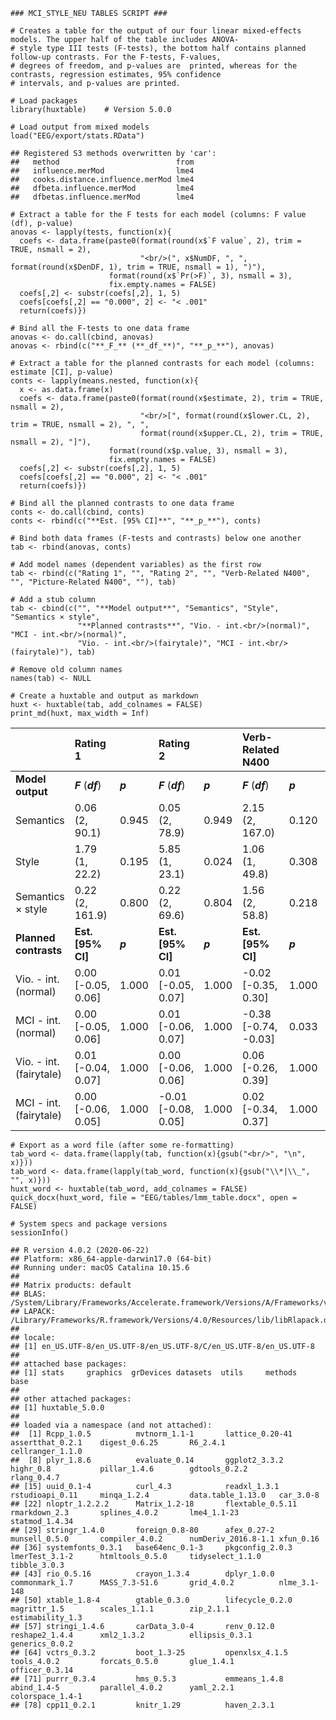     ### MCI_STYLE_NEU TABLES SCRIPT ###

    # Creates a table for the output of our four linear mixed-effects models. The upper half of the table includes ANOVA-
    # style type III tests (F-tests), the bottom half contains planned follow-up contrasts. For the F-tests, F-values,
    # degrees of freedom, and p-values are  printed, whereas for the contrasts, regression estimates, 95% confidence
    # intervals, and p-values are printed.

    # Load packages
    library(huxtable)    # Version 5.0.0

    # Load output from mixed models
    load("EEG/export/stats.RData")

    ## Registered S3 methods overwritten by 'car':
    ##   method                          from
    ##   influence.merMod                lme4
    ##   cooks.distance.influence.merMod lme4
    ##   dfbeta.influence.merMod         lme4
    ##   dfbetas.influence.merMod        lme4

    # Extract a table for the F tests for each model (columns: F value (df), p-value)
    anovas <- lapply(tests, function(x){
      coefs <- data.frame(paste0(format(round(x$`F value`, 2), trim = TRUE, nsmall = 2),
                                 "<br/>(", x$NumDF, ", ", format(round(x$DenDF, 1), trim = TRUE, nsmall = 1), ")"),
                          format(round(x$`Pr(>F)`, 3), nsmall = 3),
                          fix.empty.names = FALSE)
      coefs[,2] <- substr(coefs[,2], 1, 5)
      coefs[coefs[,2] == "0.000", 2] <- "< .001"
      return(coefs)})

    # Bind all the F-tests to one data frame
    anovas <- do.call(cbind, anovas)
    anovas <- rbind(c("**_F_** (**_df_**)", "**_p_**"), anovas)

    # Extract a table for the planned contrasts for each model (columns: estimate [CI], p-value)
    conts <- lapply(means.nested, function(x){
      x <- as.data.frame(x)
      coefs <- data.frame(paste0(format(round(x$estimate, 2), trim = TRUE, nsmall = 2),
                                 "<br/>[", format(round(x$lower.CL, 2), trim = TRUE, nsmall = 2), ", ",
                                 format(round(x$upper.CL, 2), trim = TRUE, nsmall = 2), "]"),
                          format(round(x$p.value, 3), nsmall = 3),
                          fix.empty.names = FALSE)
      coefs[,2] <- substr(coefs[,2], 1, 5)
      coefs[coefs[,2] == "0.000", 2] <- "< .001"
      return(coefs)})

    # Bind all the planned contrasts to one data frame
    conts <- do.call(cbind, conts)
    conts <- rbind(c("**Est. [95% CI]**", "**_p_**"), conts)

    # Bind both data frames (F-tests and contrasts) below one another
    tab <- rbind(anovas, conts)

    # Add model names (dependent variables) as the first row
    tab <- rbind(c("Rating 1", "", "Rating 2", "", "Verb-Related N400", "", "Picture-Related N400", ""), tab)

    # Add a stub column
    tab <- cbind(c("", "**Model output**", "Semantics", "Style", "Semantics × style",
                   "**Planned contrasts**", "Vio. - int.<br/>(normal)", "MCI - int.<br/>(normal)",
                   "Vio. - int.<br/>(fairytale)", "MCI - int.<br/>(fairytale)"), tab)

    # Remove old column names
    names(tab) <- NULL

    # Create a huxtable and output as markdown
    huxt <- huxtable(tab, add_colnames = FALSE)
    print_md(huxt, max_width = Inf)

<table style="width:100%;">
<colgroup>
<col style="width: 18%" />
<col style="width: 14%" />
<col style="width: 5%" />
<col style="width: 15%" />
<col style="width: 5%" />
<col style="width: 15%" />
<col style="width: 5%" />
<col style="width: 15%" />
<col style="width: 5%" />
</colgroup>
<thead>
<tr class="header">
<th></th>
<th style="text-align: left;">Rating 1</th>
<th></th>
<th style="text-align: left;">Rating 2</th>
<th></th>
<th style="text-align: left;">Verb-Related N400</th>
<th></th>
<th style="text-align: left;">Picture-Related N400</th>
<th></th>
</tr>
</thead>
<tbody>
<tr class="odd">
<td><strong>Model output</strong></td>
<td style="text-align: left;"><strong><em>F</em></strong> (<strong><em>df</em></strong>)</td>
<td><strong><em>p</em></strong></td>
<td style="text-align: left;"><strong><em>F</em></strong> (<strong><em>df</em></strong>)</td>
<td><strong><em>p</em></strong></td>
<td style="text-align: left;"><strong><em>F</em></strong> (<strong><em>df</em></strong>)</td>
<td><strong><em>p</em></strong></td>
<td style="text-align: left;"><strong><em>F</em></strong> (<strong><em>df</em></strong>)</td>
<td><strong><em>p</em></strong></td>
</tr>
<tr class="even">
<td>Semantics</td>
<td style="text-align: left;">0.06<br/>(2, 90.1)</td>
<td>0.945</td>
<td style="text-align: left;">0.05<br/>(2, 78.9)</td>
<td>0.949</td>
<td style="text-align: left;">2.15<br/>(2, 167.0)</td>
<td>0.120</td>
<td style="text-align: left;">1.89<br/>(2, 75.8)</td>
<td>0.158</td>
</tr>
<tr class="odd">
<td>Style</td>
<td style="text-align: left;">1.79<br/>(1, 22.2)</td>
<td>0.195</td>
<td style="text-align: left;">5.85<br/>(1, 23.1)</td>
<td>0.024</td>
<td style="text-align: left;">1.06<br/>(1, 49.8)</td>
<td>0.308</td>
<td style="text-align: left;">6.92<br/>(1, 6692.5)</td>
<td>0.009</td>
</tr>
<tr class="even">
<td>Semantics × style</td>
<td style="text-align: left;">0.22<br/>(2, 161.9)</td>
<td>0.800</td>
<td style="text-align: left;">0.22<br/>(2, 69.6)</td>
<td>0.804</td>
<td style="text-align: left;">1.56<br/>(2, 58.8)</td>
<td>0.218</td>
<td style="text-align: left;">4.78<br/>(2, 82.2)</td>
<td>0.011</td>
</tr>
<tr class="odd">
<td><strong>Planned contrasts</strong></td>
<td style="text-align: left;"><strong>Est. [95% CI]</strong></td>
<td><strong><em>p</em></strong></td>
<td style="text-align: left;"><strong>Est. [95% CI]</strong></td>
<td><strong><em>p</em></strong></td>
<td style="text-align: left;"><strong>Est. [95% CI]</strong></td>
<td><strong><em>p</em></strong></td>
<td style="text-align: left;"><strong>Est. [95% CI]</strong></td>
<td><strong><em>p</em></strong></td>
</tr>
<tr class="even">
<td>Vio. - int.<br/>(normal)</td>
<td style="text-align: left;">0.00<br/>[-0.05, 0.06]</td>
<td>1.000</td>
<td style="text-align: left;">0.01<br/>[-0.05, 0.07]</td>
<td>1.000</td>
<td style="text-align: left;">-0.02<br/>[-0.35, 0.30]</td>
<td>1.000</td>
<td style="text-align: left;">-0.22<br/>[-0.77, 0.33]</td>
<td>0.720</td>
</tr>
<tr class="odd">
<td>MCI - int.<br/>(normal)</td>
<td style="text-align: left;">0.00<br/>[-0.05, 0.06]</td>
<td>1.000</td>
<td style="text-align: left;">0.01<br/>[-0.06, 0.07]</td>
<td>1.000</td>
<td style="text-align: left;">-0.38<br/>[-0.74, -0.03]</td>
<td>0.033</td>
<td style="text-align: left;">-0.75<br/>[-1.27, -0.23]</td>
<td>0.003</td>
</tr>
<tr class="even">
<td>Vio. - int.<br/>(fairytale)</td>
<td style="text-align: left;">0.01<br/>[-0.04, 0.07]</td>
<td>1.000</td>
<td style="text-align: left;">0.00<br/>[-0.06, 0.06]</td>
<td>1.000</td>
<td style="text-align: left;">0.06<br/>[-0.26, 0.39]</td>
<td>1.000</td>
<td style="text-align: left;">0.27<br/>[-0.28, 0.82]</td>
<td>0.540</td>
</tr>
<tr class="odd">
<td>MCI - int.<br/>(fairytale)</td>
<td style="text-align: left;">0.00<br/>[-0.06, 0.05]</td>
<td>1.000</td>
<td style="text-align: left;">-0.01<br/>[-0.08, 0.05]</td>
<td>1.000</td>
<td style="text-align: left;">0.02<br/>[-0.34, 0.37]</td>
<td>1.000</td>
<td style="text-align: left;">0.05<br/>[-0.48, 0.57]</td>
<td>1.000</td>
</tr>
</tbody>
</table>

    # Export as a word file (after some re-formatting)
    tab_word <- data.frame(lapply(tab, function(x){gsub("<br/>", "\n", x)}))
    tab_word <- data.frame(lapply(tab_word, function(x){gsub("\\*|\\_", "", x)}))
    huxt_word <- huxtable(tab_word, add_colnames = FALSE)
    quick_docx(huxt_word, file = "EEG/tables/lmm_table.docx", open = FALSE)

    # System specs and package versions
    sessionInfo()

    ## R version 4.0.2 (2020-06-22)
    ## Platform: x86_64-apple-darwin17.0 (64-bit)
    ## Running under: macOS Catalina 10.15.6
    ## 
    ## Matrix products: default
    ## BLAS:   /System/Library/Frameworks/Accelerate.framework/Versions/A/Frameworks/vecLib.framework/Versions/A/libBLAS.dylib
    ## LAPACK: /Library/Frameworks/R.framework/Versions/4.0/Resources/lib/libRlapack.dylib
    ## 
    ## locale:
    ## [1] en_US.UTF-8/en_US.UTF-8/en_US.UTF-8/C/en_US.UTF-8/en_US.UTF-8
    ## 
    ## attached base packages:
    ## [1] stats     graphics  grDevices datasets  utils     methods   base     
    ## 
    ## other attached packages:
    ## [1] huxtable_5.0.0
    ## 
    ## loaded via a namespace (and not attached):
    ##  [1] Rcpp_1.0.5          mvtnorm_1.1-1       lattice_0.20-41     assertthat_0.2.1    digest_0.6.25       R6_2.4.1            cellranger_1.1.0   
    ##  [8] plyr_1.8.6          evaluate_0.14       ggplot2_3.3.2       highr_0.8           pillar_1.4.6        gdtools_0.2.2       rlang_0.4.7        
    ## [15] uuid_0.1-4          curl_4.3            readxl_1.3.1        rstudioapi_0.11     minqa_1.2.4         data.table_1.13.0   car_3.0-8          
    ## [22] nloptr_1.2.2.2      Matrix_1.2-18       flextable_0.5.11    rmarkdown_2.3       splines_4.0.2       lme4_1.1-23         statmod_1.4.34     
    ## [29] stringr_1.4.0       foreign_0.8-80      afex_0.27-2         munsell_0.5.0       compiler_4.0.2      numDeriv_2016.8-1.1 xfun_0.16          
    ## [36] systemfonts_0.3.1   base64enc_0.1-3     pkgconfig_2.0.3     lmerTest_3.1-2      htmltools_0.5.0     tidyselect_1.1.0    tibble_3.0.3       
    ## [43] rio_0.5.16          crayon_1.3.4        dplyr_1.0.0         commonmark_1.7      MASS_7.3-51.6       grid_4.0.2          nlme_3.1-148       
    ## [50] xtable_1.8-4        gtable_0.3.0        lifecycle_0.2.0     magrittr_1.5        scales_1.1.1        zip_2.1.1           estimability_1.3   
    ## [57] stringi_1.4.6       carData_3.0-4       renv_0.12.0         reshape2_1.4.4      xml2_1.3.2          ellipsis_0.3.1      generics_0.0.2     
    ## [64] vctrs_0.3.2         boot_1.3-25         openxlsx_4.1.5      tools_4.0.2         forcats_0.5.0       glue_1.4.1          officer_0.3.14     
    ## [71] purrr_0.3.4         hms_0.5.3           emmeans_1.4.8       abind_1.4-5         parallel_4.0.2      yaml_2.2.1          colorspace_1.4-1   
    ## [78] cpp11_0.2.1         knitr_1.29          haven_2.3.1
